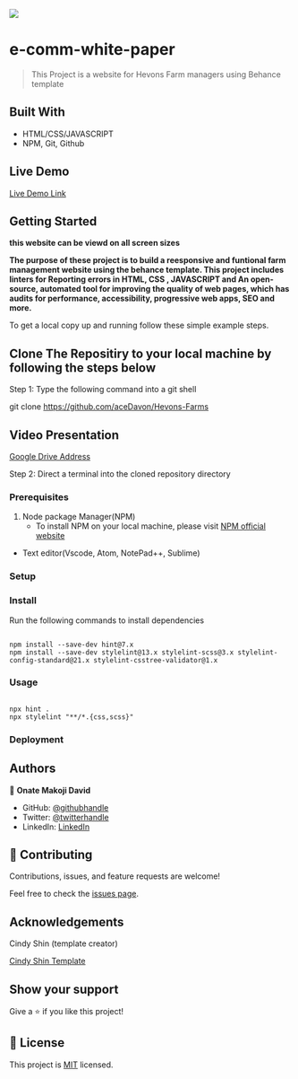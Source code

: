 ![](https://img.shields.io/badge/Microverse-blueviolet)

# e-comm-white-paper

> This Project is a website for Hevons Farm managers using Behance template

## Built With

- HTML/CSS/JAVASCRIPT
- NPM, Git, Github

## Live Demo

[Live Demo Link](https://acedavon.github.io/hevons-farms/)

## Getting Started

**this website can be viewd on all screen sizes**

**The purpose of these project is to build a reesponsive and funtional farm management website using the behance template. This project includes linters for Reporting errors in HTML, CSS , JAVASCRIPT and An open-source, automated tool for improving the quality of web pages, which has audits for performance, accessibility, progressive web apps, SEO and more.**

To get a local copy up and running follow these simple example steps.

## Clone The Repositiry to your local machine by following the steps below

Step 1: Type the following command into a git shell

git clone https://github.com/aceDavon/Hevons-Farms

## Video Presentation
[Google Drive Address](https://drive.google.com/file/d/1IOJwsEik8msAsF1YxgIkqfzCkdWTk3By/view?usp=sharing)

Step 2: Direct a terminal into the cloned repository directory

### Prerequisites

1. Node package Manager(NPM)
   - To install NPM on your local machine, please visit [ NPM official website](https://nodejs.org/en/download/)

- Text editor(Vscode, Atom, NotePad++, Sublime)

### Setup

### Install

Run the following commands to install dependencies

```

npm install --save-dev hint@7.x
npm install --save-dev stylelint@13.x stylelint-scss@3.x stylelint-config-standard@21.x stylelint-csstree-validator@1.x

```

### Usage

```

npx hint .
npx stylelint "**/*.{css,scss}"

```

### Deployment

## Authors

👤 **Onate Makoji David**

- GitHub: [@githubhandle](https://github.com/aceDavon)
- Twitter: [@twitterhandle](https://twitter.com/sharkleshevon)
- LinkedIn: [LinkedIn](https://www.linkedin.com/in/david-makoji-b6090971/)

## 🤝 Contributing

Contributions, issues, and feature requests are welcome!

Feel free to check the [issues page](../../issues/).

## Acknowledgements

Cindy Shin (template creator)

[Cindy Shin Template](https://www.behance.net/adagio07)

## Show your support

Give a ⭐️ if you like this project!

## 📝 License

This project is [MIT](./MIT.md) licensed.
